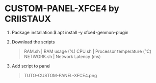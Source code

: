 CUSTOM-PANEL-XFCE4 by CRIISTAUX
==============================================================
1. Package installation
    $ apt install -y xfce4-genmon-plugin

2. Download the scripts
	> RAM.sh					| RAM usage (%)
	> CPU.sh						| Processor temperature (°C)
	> NETWORK.sh			| Network Latency (ms)

3. Add script to panel
	> TUTO-CUSTOM-PANEL-XFCE4.png
